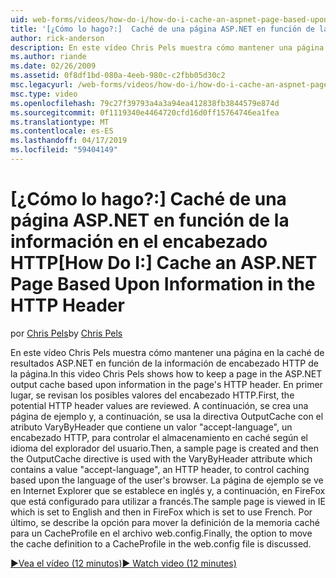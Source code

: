 ```yaml
---
uid: web-forms/videos/how-do-i/how-do-i-cache-an-aspnet-page-based-upon-information-in-the-http-header
title: '[¿Cómo lo hago?:]  Caché de una página ASP.NET en función de la información en el encabezado HTTP | Microsoft Docs'
author: rick-anderson
description: En este vídeo Chris Pels muestra cómo mantener una página en la caché de resultados ASP.NET en función de la información de encabezado HTTP de la página. En primer lugar, el potencial encabe HTTP...
ms.author: riande
ms.date: 02/26/2009
ms.assetid: 0f8df1bd-080a-4eeb-980c-c2fbb05d30c2
msc.legacyurl: /web-forms/videos/how-do-i/how-do-i-cache-an-aspnet-page-based-upon-information-in-the-http-header
msc.type: video
ms.openlocfilehash: 79c27f39793a4a3a94ea412838fb3844579e874d
ms.sourcegitcommit: 0f1119340e4464720cfd16d0ff15764746ea1fea
ms.translationtype: MT
ms.contentlocale: es-ES
ms.lasthandoff: 04/17/2019
ms.locfileid: "59404149"
---
```

# <a name="how-do-i--cache-an-aspnet-page-based-upon-information-in-the-http-header"></a><span data-ttu-id="06a19-104">[¿Cómo lo hago?:]  Caché de una página ASP.NET en función de la información en el encabezado HTTP</span><span class="sxs-lookup"><span data-stu-id="06a19-104">[How Do I:]  Cache an ASP.NET Page Based Upon Information in the HTTP Header</span></span>

<span data-ttu-id="06a19-105">por [Chris Pels](https://twitter.com/chrispels)</span><span class="sxs-lookup"><span data-stu-id="06a19-105">by [Chris Pels](https://twitter.com/chrispels)</span></span>

<span data-ttu-id="06a19-106">En este vídeo Chris Pels muestra cómo mantener una página en la caché de resultados ASP.NET en función de la información de encabezado HTTP de la página.</span><span class="sxs-lookup"><span data-stu-id="06a19-106">In this video Chris Pels shows how to keep a page in the ASP.NET output cache based upon information in the page's HTTP header.</span></span> <span data-ttu-id="06a19-107">En primer lugar, se revisan los posibles valores del encabezado HTTP.</span><span class="sxs-lookup"><span data-stu-id="06a19-107">First, the potential HTTP header values are reviewed.</span></span> <span data-ttu-id="06a19-108">A continuación, se crea una página de ejemplo y, a continuación, se usa la directiva OutputCache con el atributo VaryByHeader que contiene un valor "accept-language", un encabezado HTTP, para controlar el almacenamiento en caché según el idioma del explorador del usuario.</span><span class="sxs-lookup"><span data-stu-id="06a19-108">Then, a sample page is created and then the OutputCache directive is used with the VaryByHeader attribute which contains a value "accept-language", an HTTP header, to control caching based upon the language of the user's browser.</span></span> <span data-ttu-id="06a19-109">La página de ejemplo se ve en Internet Explorer que se establece en inglés y, a continuación, en FireFox que está configurado para utilizar a francés.</span><span class="sxs-lookup"><span data-stu-id="06a19-109">The sample page is viewed in IE which is set to English and then in FireFox which is set to use French.</span></span> <span data-ttu-id="06a19-110">Por último, se describe la opción para mover la definición de la memoria caché para un CacheProfile en el archivo web.config.</span><span class="sxs-lookup"><span data-stu-id="06a19-110">Finally, the option to move the cache definition to a CacheProfile in the web.config file is discussed.</span></span>

[<span data-ttu-id="06a19-111">&#9654;Vea el vídeo (12 minutos)</span><span class="sxs-lookup"><span data-stu-id="06a19-111">&#9654; Watch video (12 minutes)</span></span>](https://channel9.msdn.com/Blogs/ASP-NET-Site-Videos/how-do-i-cache-an-aspnet-page-based-upon-information-in-the-http-header)
